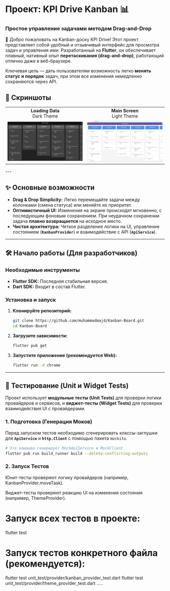 # Проект: KPI Drive Kanban 📊

### Простое управление задачами методом Drag-and-Drop

👋 Добро пожаловать на Kanban-доску KPI Drive! Этот проект представляет собой удобный и отзывчивый интерфейс для просмотра задач и управления ими. Разработанный на **Flutter**, он обеспечивает плавный, нативный опыт **перетаскивания (drag-and-drop)**, работающий отлично даже в веб-браузере.

Ключевая цель — дать пользователям возможность легко **менять статус и порядок** задач, при этом все изменения немедленно сохраняются через API.

## 📸 Скриншоты


<div align="center">

|                                                | |
|:----------------------------------------------:|:-------------------------:|
|        **Loading Data** <br> Dark Theme        | **Main Screen** <br> Light Theme |
| <img src="assets/screen/dark.png" width="250"> | <img src="assets/light.png" width="250"> |

 

</div>
---

## ✨ Основные возможности

* **Drag & Drop Simplicity:** Легко перемещайте задачи между колонками (смена статуса) или меняйте их приоритет.
* **Оптимистичный UI:** Изменения на экране происходят мгновенно, с последующим фоновым сохранением. При неудачном сохранении задача **плавно возвращается** на исходное место.
* **Чистая архитектура:** Четкое разделение логики на UI, управление состоянием (**`KanbanProvider`**) и взаимодействие с API (**`ApiService`**).

---

## 🛠️ Начало работы (Для разработчиков)

### Необходимые инструменты

* **Flutter SDK:** Последняя стабильная версия.
* **Dart SDK:** Входит в состав Flutter.

### Установка и запуск

1.  **Клонируйте репозиторий:**
    ```bash
    git clone https://github.com/muhammadmajd/Kanban-Board.git
    cd Kanban-Board
    ```

2.  **Загрузите зависимости:**
    ```bash
    flutter pub get
    ```

3.  **Запустите приложение (рекомендуется Web):**
    ```bash
    flutter run -d chrome
    ```

---

## 🧪 Тестирование (Unit и Widget Tests)

Проект использует **модульные тесты (Unit Tests)** для проверки логики провайдеров и сервисов, и **виджет-тесты (Widget Tests)** для проверки взаимодействия UI с провайдерами.

### 1. Подготовка (Генерация Моков)

Перед запуском тестов необходимо сгенерировать классы-заглушки для **`ApiService`** и **`http.Client`** с помощью пакета `mockito`.

```bash
# Эта команда генерирует MockApiService и MockClient
flutter pub run build_runner build --delete-conflicting-outputs
```
### 2. Запуск Тестов
Юнит-тесты проверяют логику провайдеров (например, KanbanProvider.moveTask).

Виджет-тесты проверяют реакцию UI на изменения состояния (например, ThemeProvider).


# Запуск всех тестов в проекте:
flutter test 

# Запуск тестов конкретного файла (рекомендуется):
flutter test unit_test/provider/kanban_provider_test.dart
flutter test unit_test/provider/theme_provider_test.dart
.....